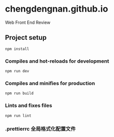 # chengdengnan.github.io

Web Front End Review

## Project setup

```
npm install
```

### Compiles and hot-reloads for development

```
npm run dev
```

### Compiles and minifies for production

```
npm run build
```

### Lints and fixes files

```
npm run lint
```

### .prettierrc 全局格式化配置文件
